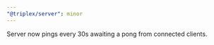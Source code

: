```yaml
---
"@triplex/server": minor
---
```


Server now pings every 30s awaiting a pong from connected clients.

